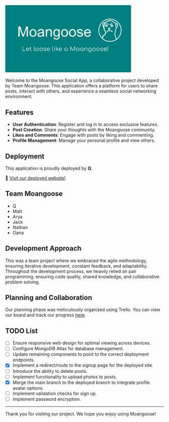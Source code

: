 <img src="public/images/Moangoose%20banner.png" alt="Moangoose Logo Banner" width="400"/>

Welcome to the Moangoose Social App, a collaborative project developed by Team Moangoose. This application offers a platform for users to share posts, interact with others, and experience a seamless social networking environment.

## Features

- **User Authentication**: Register and log in to access exclusive features.
- **Post Creation**: Share your thoughts with the Moangoose community.
- **Likes and Comments**: Engage with posts by liking and commenting.
- **Profile Management**: Manage your personal profile and view others.

## Deployment

This application is proudly deployed by **Q**. 

🔗 [Visit our deployed website!](https://moangoose-frontend.onrender.com)

## Team Moangoose
- Q
- Matt
- Arya
- Jack
- Nathan
- Oana

## Development Approach

This was a team project where we embraced the agile methodology, ensuring iterative development, constant feedback, and adaptability. Throughout the development process, we heavily relied on pair programming, ensuring code quality, shared knowledge, and collaborative problem solving.

## Planning and Collaboration

Our planning phase was meticulously organized using Trello. You can view our board and track our progress [here](https://trello.com/b/OTBe0zBu/airteam-acebook-meta).

## TODO List

- [ ] Ensure responsive web design for optimal viewing across devices.
- [ ] Configure MongoDB Atlas for database management.
- [ ] Update remaining components to point to the correct deployment endpoints.
- [X] Implement a redirect/route to the signup page for the deployed site.
- [ ] Introduce the ability to delete posts.
- [ ] Implement functionality to upload photos to posts.
- [X] Merge the main branch to the deployed branch to integrate profile avatar options.
- [ ] Implement validation checks for sign up.
- [ ] Implement password encryption.

---

Thank you for visiting our project. We hope you enjoy using Moangoose!
